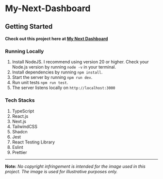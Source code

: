 # My-Next-Dashboard

## Getting Started

#### Check out this project here at [My Next Dashboard](https://tg-my-next-dashboard.vercel.app/)

### Running Locally

1. Install NodeJS. I recommend using version 20 or higher. Check your Node.js
   version by running `node -v` in your terminal.
1. Install dependencies by running `npm install`.
1. Start the server by running `npm run dev`.
1. Run unit tests `npm run test`.
1. The server listens locally on `http://localhost:3000`

### Tech Stacks

1. TypeScript
1. React.js
1. Next.js
1. TailwindCSS
1. Shadcn
1. Jest
1. React Testing Library
1. Eslint
1. Prettier

---

**Note:** _No copyright infringement is intended for the image used in this
project. The image is used for illustrative purposes only._
